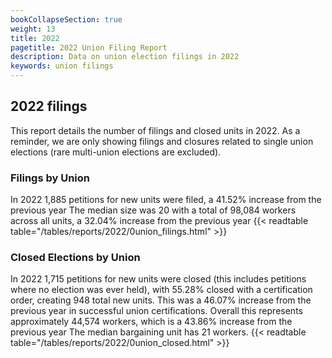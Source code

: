 ```yaml
---
bookCollapseSection: true
weight: 13
title: 2022
pagetitle: 2022 Union Filing Report
description: Data on union election filings in 2022
keywords: union filings
---
```


## 2022 filings

This report details the number of filings and closed units in 2022. As a reminder, we are only showing filings and closures related to single union elections (rare multi-union elections are excluded).

### Filings by Union
In 2022 1,885 petitions for new units were filed, a 41.52% increase from the previous year The median size was 20 with a total of 98,084 workers across all units, a 32.04% increase from the previous year
{{< readtable table="/tables/reports/2022/0union_filings.html" >}}

### Closed Elections by Union
In 2022 1,715 petitions for new units were closed (this includes petitions where no election was ever held), with 55.28% closed with a certification order, creating 948 total new units. This was a 46.07% increase from the previous year in successful union certifications. Overall this represents approximately 44,574 workers, which is a 43.86% increase from the previous year The median bargaining unit has 21 workers.
{{< readtable table="/tables/reports/2022/0union_closed.html" >}}

